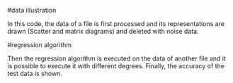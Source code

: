 #data illustration 

In this code, the data of a file is first processed and its representations are drawn (Scatter and matrix diagrams) and deleted with noise data.

#regression algorithm

Then the regression algorithm is executed on the data of another file and it is possible to execute it with different degrees. 
Finally, the accuracy of the test data is shown.